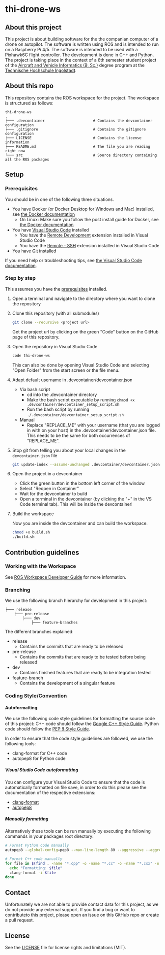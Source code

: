 # thi-drone-ws

## About this project

This project is about building software for the the companian computer of a drone on autopilot. The software is written using ROS and is intended to run on a Raspberry Pi 4/5. The software is intended to be used with a Pixhawk6C flight controller. The development is done in C++ and Python. The project is taking place in the context of a 6th semester student project of the [Aircraft and Vehicle Informatics (B. Sc.)](https://www.thi.de/en/computer-science/degree-programmes/aircraft-and-vehicle-informatics-bsc/) degree program at the [Technische Hochschule Ingolstadt](hhttps://www.thi.de/en/).

## About this repo

This repository contains the ROS workspace for the project. The workspace is structured as follows:

``` text
thi-drone-ws
.
├─── .devcontainer                      # Contains the devcontainer configuration
├─── .gitignore                         # Contains the gitignore configuration
├─── LICENSE                            # Contains the license information
├─── README.md                          # The file you are reading right now
└─── src                                # Source directory containing all the ROS packages
```

## Setup

### Prerequisites

You should be in one of the following three situations.

- You have Docker (or Docker Desktop for Windows and Mac) installed, see [the Docker documentation](https://docs.docker.com/get-docker/)
  - On Linux: Make sure you follow the post install guide for Docker, see [the Docker documentation](https://docs.docker.com/engine/install/linux-postinstall/)
- You have [Visual Studio Code](https://code.visualstudio.com/) installed
  - You have the [Remote Development](https://marketplace.visualstudio.com/items?itemName=ms-vscode-remote.vscode-remote-extensionpack) extension installed in Visual Studio Code
  - You have the [Remote - SSH](https://marketplace.visualstudio.com/items?itemName=ms-vscode-remote.remote-ssh) extension installed in Visual Studio Code
- You have [Git](https://git-scm.com/) installed

If you need help or troubleshooting tips, see [the Visual Studio Code documentation](https://code.visualstudio.com/docs/devcontainers/containers).

### Step by step

This assumes you have the [prerequisites](#prerequisites) installed.

1) Open a terminal and navigate to the directory where you want to clone the repository

2) Clone this repository (with all submodules)

    ``` bash
    git clone --recursive <project url>
    ```

    Get the project url by clicking on the green "Code" button on the GitHub page of this repository.

3) Open the repository in Visual Studio Code

    ``` bash
    code thi-drone-ws
    ```

    This can also be done by opening Visual Studio Code and selecting "Open Folder" from the start screen or the file menu.

4) Adapt default username in .devcontainer/devcontainer.json

    - Via bash script
      - cd into the .devcontainer directory
      - Make the bash script executable by running `chmod +x .devcontainer/devcontainer_setup_script.sh`
      - Run the bash script by running `./.devcontainer/devcontainer_setup_script.sh`
    - Manual
      - Replace "REPLACE_ME" with your username (that you are logged in with on your host) in the .devcontainer/devcontainer.json file. This needs to be the same for both occurrences of "REPLACE_ME".

5) Stop git from telling you about your local changes in the `devcontainer.json` file

    ```bash
    git update-index --assume-unchanged .devcontainer/devcontainer.json
    ```

6) Open the project in a devcontainer

    - Click the green button in the bottom left corner of the window
    - Select "Reopen in Container"
    - Wait for the devcontainer to build
    - Open a terminal in the devcontainer (by clicking the "+" in the VS Code terminal tab). This will be inside the devcontainer!

7) Build the workspace

    Now you are inside the devcontainer and can build the workspace.

    ``` bash
    chmod +x build.sh
    ./build.sh
    ```

## Contribution guidelines

### Working with the Workspace

See [ROS Workspace Developer Guide](https://docs.google.com/document/d/17nq2SS2DX0lrlWp5FjLQez1mpn0i5w_5APbjAiUk3j0/edit?usp=drive_link) for more information.

### Branching

We use the following branch hierarchy for development in this project:

``` text
├─── release                              
    ├─── pre-release                    
        ├─── dev                        
            ├─── feature-branches       
```

The different branches explained:

- release
  - Contains the commits that are ready to be released
- pre-release
  - Contains the commits that are ready to be tested before being released
- dev
  - Contains finished features that are ready to be integration tested
- feature-branch
  - Contains the development of a singular feature

### Coding Style/Convention

#### Autoformatting

We use the following code style guidelines for formatting the source code of this project:
C++ code should follow the [Google C++ Style Guide](https://google.github.io/styleguide/cppguide.html).
Python code should follow the [PEP 8 Style Guide](https://pep8.org/).

In order to ensure that the code style guidelines are followed, we use the following tools:

- clang-format for C++ code
- autopep8 for Python code

##### Visual Studio Code autoformatting

You can configure your Visual Studio Code to ensure that the code is automatically formatted on file save, in order to do this please see the documentation of the respective extensions:

- [clang-format](https://marketplace.visualstudio.com/items?itemName=xaver.clang-format)
- [autopep8](https://marketplace.visualstudio.com/items?itemName=ms-python.autopep8)

##### Manually formatting

Alternatively these tools can be run manually by executing the following commands in your packages root directory:

  ``` bash
  # Format Python code manually
  autopep8 --global-config=pep8 --max-line-length 80 --aggressive --aggressive --in-place --recursive .
  ```
  
  ``` bash
  # Format C++ code manually
  for file in $(find . -name "*.cpp" -o -name "*.cc" -o -name "*.cxx" -o -name "*.hpp" -o -name "*.hh" -o -name "*.h" -o -name "*.hxx" -o -name "*.c++"); do
    echo "Formatting: $file"
    clang-format -i $file
  done
  ```

## Contact

Unfortunately we are not able to provide contact data for this project, as we do not provide any external support. If you find a bug or want to contributeto this project, please open an issue on this GitHub repo or create a pull request.

## License

See the [LICENSE](LICENSE) file for license rights and limitations (MIT).
